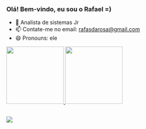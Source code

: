 ### Olá! Bem-vindo, eu sou o Rafael =)

- 🌱 Analista de sistemas Jr
- 📫 Contate-me no email: rafasdarosa@gmail.com
- 😄 Pronouns: ele

<div align="left">
  <a href="https://github.com/RafaSoldatelli">
  <img height="150em" src="https://github-readme-stats.vercel.app/api?username=RafaSoldatelli&show_icons=true&theme=dark&include_all_commits=true&count_private=true"/>
  <img height="150em" src="[https://github-readme-stats.vercel.app/api/top-langs/?username=RafaSoldatelli&layout=compact&langs_count=7&theme=dark](https://github-readme-stats.vercel.app/api/top-langs/?username=RafaSoldatelli&layout=compact&langs_count=7&theme=dark)"/>
    
</div>
  
  
##
  
  <div> 
 
  <a href="https://linktr.ee/rafasoldatelli" target="_blank"><img src="https://img.shields.io/badge/-Instagram-%23E4405F?style=for-the-badge&logo=instagram&logoColor=white" target="_blank"></a>

 
</div>

